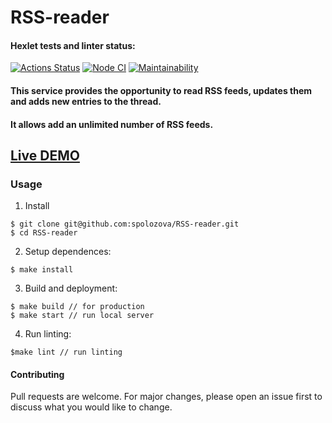 # RSS-reader
#### Hexlet tests and linter status:
[![Actions Status](https://github.com/spolozova/frontend-project-lvl3/workflows/hexlet-check/badge.svg)](https://github.com/spolozova/frontend-project-lvl3/actions)
[![Node CI](https://github.com/spolozova/frontend-project-lvl3/actions/workflows/node.js.yml/badge.svg)](https://github.com/spolozova/frontend-project-lvl3/actions/workflows/node.js.yml)
[![Maintainability](https://api.codeclimate.com/v1/badges/90c1a589057ec057e59c/maintainability)](https://codeclimate.com/github/spolozova/frontend-project-lvl3/maintainability)

#### This service provides the opportunity to read RSS feeds, updates them and adds new entries to the thread.
#### It allows add an unlimited number of RSS feeds.
## [Live DEMO](https://frontend-project-lvl3-eight-orcin.vercel.app/)

### Usage
1. Install
```
$ git clone git@github.com:spolozova/RSS-reader.git
$ cd RSS-reader
```
2. Setup dependences: 
```
$ make install
```
3. Build and deployment:
```
$ make build // for production
$ make start // run local server
```
4. Run linting:
```
$make lint // run linting
```
#### Contributing
Pull requests are welcome. For major changes, please open an issue first to discuss what you would like to change.